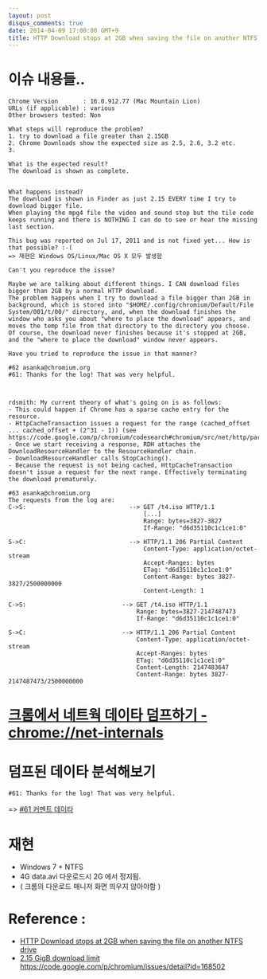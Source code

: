 ```yaml
---
layout: post
disqus_comments: true
date: 2014-04-09 17:00:00 GMT+9
title: HTTP Download stops at 2GB when saving the file on another NTFS drive
---
```


# 이슈 내용들..

```
Chrome Version       : 16.0.912.77 (Mac Mountain Lion)
URLs (if applicable) : various
Other browsers tested: Non

What steps will reproduce the problem?
1. try to download a file greater than 2.15GB
2. Chrome Downloads show the expected size as 2.5, 2.6, 3.2 etc.
3.

What is the expected result?
The download is shown as complete.


What happens instead?
The download is shown in Finder as just 2.15 EVERY time I try to download bigger file.
When playing the mpg4 file the video and sound stop but the tile code keeps running and there is NOTHING I can do to see or hear the missing last section.

```

```
This bug was reported on Jul 17, 2011 and is not fixed yet... How is that possible? :-(
=> 재현은 Windows OS/Linux/Mac OS X 모두 발생함 
```

```
Can't you reproduce the issue?

Maybe we are talking about different things. I CAN download files bigger than 2GB by a normal HTTP download.
The problem happens when I try to download a file bigger than 2GB in background, which is stored into "$HOME/.config/chromium/Default/File System/001/t/00/" directory, and, when the download finishes the window who asks you about "where to place the download" appears, and moves the temp file from that directory to the directory you choose. Of course, the download never finishes because it's stopped at 2GB, and the "where to place the download" window never appears.

Have you tried to reproduce the issue in that manner?
```

```
#62 asanka@chromium.org
#61: Thanks for the log! That was very helpful.



rdsmith: My current theory of what's going on is as follows:
- This could happen if Chrome has a sparse cache entry for the resource.
- HttpCacheTransaction issues a request for the range (cached_offset ... cached_offset + (2^31 - 1)) (see https://code.google.com/p/chromium/codesearch#chromium/src/net/http/partial_data.cc&l=472)
- Once we start receiving a response, RDH attaches the DownloadResourceHandler to the ResourceHandler chain.
- DownloadResourceHandler calls StopCaching().
- Because the request is not being cached, HttpCacheTransaction doesn't issue a request for the next range. Effectively terminating the download prematurely.
```

```
#63 asanka@chromium.org
The requests from the log are:
C->S:                             --> GET /t4.iso HTTP/1.1
                                      [...]
                                      Range: bytes=3827-3827
                                      If-Range: "d6d35110c1c1ce1:0"

S->C:                             --> HTTP/1.1 206 Partial Content
                                      Content-Type: application/octet-stream
                                      Accept-Ranges: bytes
                                      ETag: "d6d35110c1c1ce1:0"
                                      Content-Range: bytes 3827-3827/2500000000
                                      Content-Length: 1

C->S:                           --> GET /t4.iso HTTP/1.1
                                    Range: bytes=3827-2147487473
                                    If-Range: "d6d35110c1c1ce1:0"

S->C:                           --> HTTP/1.1 206 Partial Content
                                    Content-Type: application/octet-stream
                                    Accept-Ranges: bytes
                                    ETag: "d6d35110c1c1ce1:0"
                                    Content-Length: 2147483647
                                    Content-Range: bytes 3827-2147487473/2500000000
```

# [크롬에서 네트웍 데이타 덤프하기 - chrome://net-internals]( http://dev.chromium.org/for-testers/providing-network-details )

# 덤프된 데이타 분석해보기 

```
#61: Thanks for the log! That was very helpful.
```
=> [#61 커멘트 데이타]( https://chromium.googlecode.com/issues/attachment?aid=895670061000&name=net-internals-log.zip&token=aKzKszqEDgf6LnVTJCWLKyl5rHE%3A1397192408211 )

# 재현

* Windows 7 + NTFS 
* 4G data.avi 다운로드시 2G 에서 정지됨.
* ( 크롬의 다운로드 매니저 화면 띄우지 않아야함 )



# Reference : 
* [HTTP Download stops at 2GB when saving the file on another NTFS drive]( https://code.google.com/p/chromium/issues/detail?id=89567 )
* [2.15 GigB download limit]( https://code.google.com/p/chromium/issues/detail?id=166358 )
https://code.google.com/p/chromium/issues/detail?id=168502


